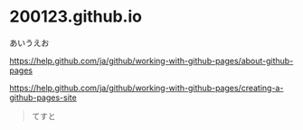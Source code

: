 # 200123.github.io

あいうえお

https://help.github.com/ja/github/working-with-github-pages/about-github-pages

https://help.github.com/ja/github/working-with-github-pages/creating-a-github-pages-site

>てすと
